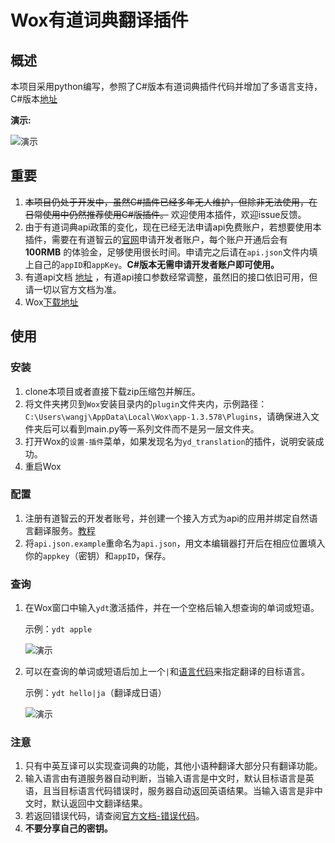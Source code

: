 # Wox有道词典翻译插件

## 概述

本项目采用python编写，参照了C#版本有道词典插件代码并增加了多语言支持，C#版本[地址](https://github.com/Wox-launcher/Wox.Plugin.Youdao)

**演示:**

![演示](http://oss.wangjunchi.top/yd/3_small.png)

## 重要

1.  ~~本项目仍处于开发中，虽然C#插件已经多年无人维护，但除非无法使用，在日常使用中仍然推荐使用C#版插件。~~ 欢迎使用本插件，欢迎issue反馈。
2. 由于有道词典api政策的变化，现在已经无法申请api免费账户，若想要使用本插件，需要在有道智云的[官网](https://ai.youdao.com)申请开发者账户，每个账户开通后会有 __100RMB__ 的体验金，足够使用很长时间。申请完之后请在`api.json`文件内填上自己的`appID`和`appKey`。__C#版本无需申请开发者账户即可使用。__
3. 有道api文档 [地址](https://ai.youdao.com/docs/doc-trans-api.s#p01) ，有道api接口参数经常调整，虽然旧的接口依旧可用，但请一切以官方文档为准。
4. Wox[下载地址](http://www.wox.one/)

## 使用

### 安装

1. clone本项目或者直接下载zip压缩包并解压。
2. 将文件夹拷贝到`Wox`安装目录内的`plugin`文件夹内，示例路径：`C:\Users\wangj\AppData\Local\Wox\app-1.3.578\Plugins`，请确保进入文件夹后可以看到main.py等一系列文件而不是另一层文件夹。
3. 打开Wox的`设置-插件`菜单，如果发现名为`yd_translation`的插件，说明安装成功。
4. 重启Wox

### 配置

1. 注册有道智云的开发者账号，并创建一个接入方式为api的应用并绑定自然语言翻译服务。[教程](https://ai.youdao.com/doc.s#guide)
2. 将`api.json.example`重命名为`api.json`，用文本编辑器打开后在相应位置填入你的`appkey`（密钥）和`appID`，保存。

### 查询

1. 在Wox窗口中输入`ydt`激活插件，并在一个空格后输入想查询的单词或短语。
   
   示例：`ydt apple`
   
   ![演示](http://oss.wangjunchi.top/yd/1_small.png)
2. 可以在查询的单词或短语后加上一个`|`和[语言代码](https://ai.youdao.com/docs/doc-trans-api.s#p07)来指定翻译的目标语言。
   
   示例：`ydt hello|ja`（翻译成日语）
   
   ![演示](http://oss.wangjunchi.top/yd/2_small.png)
### 注意

1. 只有中英互译可以实现查词典的功能，其他小语种翻译大部分只有翻译功能。
2. 输入语言由有道服务器自动判断，当输入语言是中文时，默认目标语言是英语，且当目标语言代码错误时，服务器自动返回英语结果。当输入语言是非中文时，默认返回中文翻译结果。
3. 若返回错误代码，请查阅[官方文档-错误代码](https://ai.youdao.com/docs/doc-trans-api.s#p08)。
4. __不要分享自己的密钥。__
